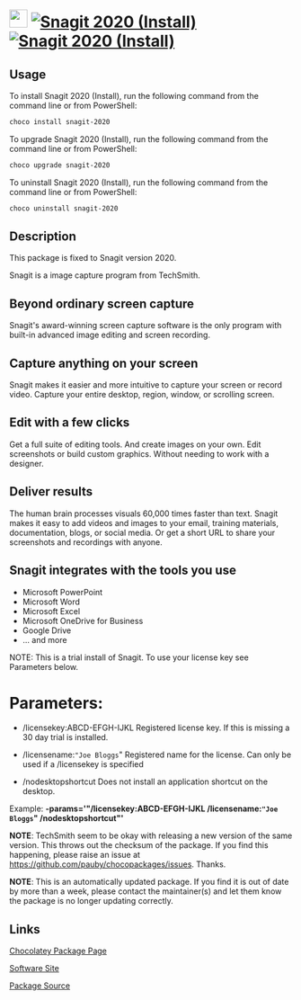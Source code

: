 # <img src="https://cdn.jsdelivr.net/gh/strausmann/ChocolateyPackages/icons/snagit.png" width="32" height="32"/> [![Snagit 2020 (Install)](https://img.shields.io/chocolatey/v/snagit-2020.svg?label=Snagit+2020+(Install))](https://community.chocolatey.org/packages/snagit-2020) [![Snagit 2020 (Install)](https://img.shields.io/chocolatey/dt/snagit-2020.svg)](https://community.chocolatey.org/packages/snagit-2020)

## Usage

To install Snagit 2020 (Install), run the following command from the command line or from PowerShell:

```powershell
choco install snagit-2020
```

To upgrade Snagit 2020 (Install), run the following command from the command line or from PowerShell:

```powershell
choco upgrade snagit-2020
```

To uninstall Snagit 2020 (Install), run the following command from the command line or from PowerShell:

```powershell
choco uninstall snagit-2020
```

## Description

This package is fixed to Snagit version 2020.

Snagit is a image capture program from TechSmith.

## Beyond ordinary screen capture

Snagit's award-winning screen capture software is the only program with built-in advanced image editing and screen recording.

## Capture anything on your screen

Snagit makes it easier and more intuitive to capture your screen or record video. Capture your entire desktop, region, window, or scrolling screen.

## Edit with a few clicks

Get a full suite of editing tools. And create images on your own. Edit screenshots or build custom graphics. Without needing to work with a designer.

## Deliver results

The human brain processes visuals 60,000 times faster than text. Snagit makes it easy to add videos and images to your email, training materials, documentation, blogs, or social media. Or get a short URL to share your screenshots and recordings with anyone.

## Snagit integrates with the tools you use

* Microsoft PowerPoint
* Microsoft Word
* Microsoft Excel
* Microsoft OneDrive for Business
* Google Drive
* ... and more

NOTE: This is a trial install of Snagit. To use your license key see Parameters below.

# Parameters:

* /licensekey:ABCD-EFGH-IJKL
 Registered license key. If this is missing a 30 day trial is installed.

* /licensename:`"Joe Bloggs`"
 Registered name for the license. Can only be used if a /licensekey is specified

* /nodesktopshortcut
 Does not install an application shortcut on the desktop.

Example: **-params='"/licensekey:ABCD-EFGH-IJKL /licensename:`"Joe Bloggs`" /nodesktopshortcut"'**

**NOTE**: TechSmith seem to be okay with releasing a new version of the same version. This throws out the checksum of the package. If you find this happening, please raise an issue at https://github.com/pauby/chocopackages/issues. Thanks.

**NOTE**: This is an automatically updated package. If you find it is out of date by more than a week, please contact the maintainer(s) and let them know the package is no longer updating correctly.
	

## Links

[Chocolatey Package Page](https://community.chocolatey.org/packages/snagit-2020)

[Software Site](https://www.techsmith.com/screen-capture.html)

[Package Source](https://github.com/strausmann/ChocolateyPackages/tree/master/manual/snagit-2020)

